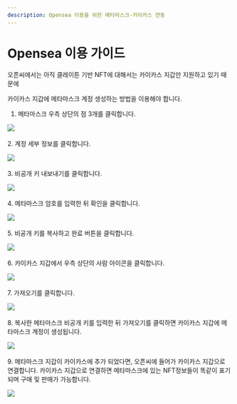 ```yaml
---
description: Opensea 이용을 위한 메타마스크-카이카스 연동
---
```


# Opensea 이용 가이드

오픈씨에서는 아직 클레이튼 기반 NFT에 대해서는 카이카스 지갑만 지원하고 있기 때문에&#x20;

카이카스 지갑에 메타마스크 계정 생성하는 방법을 이용해야 합니다.

1. 메타마스크 우측 상단의 점 3개를 클릭합니다.

![](../.gitbook/assets/연동1.png)

2\. 계정 세부 정보를 클릭합니다.&#x20;

![](../.gitbook/assets/연동2.png)

3\. 비공개 키 내보내기를 클릭합니다.

![](../.gitbook/assets/연동3.png)

4\. 메타마스크 암호를 입력한 뒤 확인을 클릭합니다.

![](../.gitbook/assets/연동4.png)

5\. 비공개 키를 복사하고 완료 버튼을 클릭합니다.

![](../.gitbook/assets/연동5.png)

6\. 카이카스 지갑에서 우측 상단의 사람 아이콘을 클릭합니다.

![](../.gitbook/assets/연동6.png)

7\. 가져오기를 클릭합니다.

![](../.gitbook/assets/연동7.png)

8\. 복사한 메타마스크 비공개 키를 입력한 뒤 가져오기를 클릭하면 카이카스 지갑에 메타마스크 계정이 생성됩니다.

![](../.gitbook/assets/연동8.png)

9\. 메타마스크 지갑이 카이카스에 추가 되었다면, 오픈씨에 들어가 카이카스 지갑으로 연결합니다. 카이카스 지갑으로 연결하면 메타마스크에 있는 NFT정보들이 똑같이 표기되며 구매 및 판매가 가능합니다.

![](../.gitbook/assets/연동9.png)
